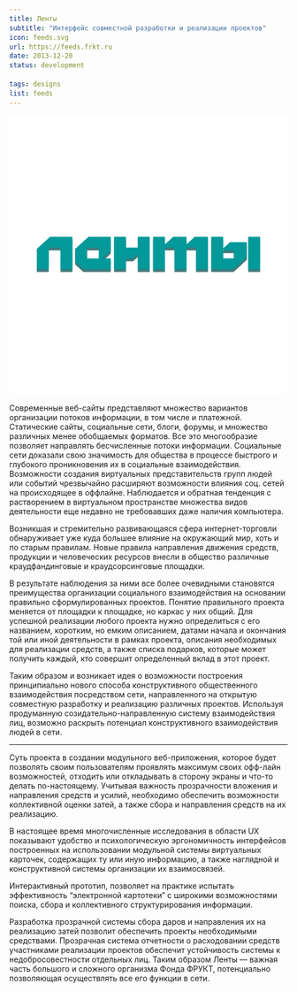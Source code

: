 ```yaml
---
title: Ленты
subtitle: "Интерфейс совместной разработки и реализации проектов"
icon: feeds.svg
url: https://feeds.frkt.ru
date: 2013-12-20
status: development

tags: designs
list: feeds
---
```


![](./feeds.svg)

Современные веб-сайты представляют множество вариантов организации потоков информации, в том числе и платежной. Статические сайты, социальные сети, блоги, форумы, и множество различных менее обобщаемых форматов. Все это многообразие позволяет направлять бесчисленные потоки информации. Социальные сети доказали свою значимость для общества в процессе быстрого и глубокого проникновения их в социальные взаимодействия. Возможности создания виртуальных представительств групп людей или событий чрезвычайно расширяют возможности влияния соц. сетей на происходящее в оффлайне. Наблюдается и обратная тенденция с растворением в виртуальном пространстве множества видов деятельности еще недавно не требовавших даже наличия компьютера.

Возникшая и стремительно развивающаяся сфера интернет-торговли обнаруживает уже куда большее влияние на окружающий мир, хоть и по старым правилам. Новые правила направления движения средств, продукции и человеческих ресурсов внесли в общество различные краудфандинговые и краудсорсинговые площадки.

В результате наблюдения за ними все более очевидными становятся преимущества организации социального взаимодействия на основании правильно сформулированных проектов. Понятие правильного проекта меняется от площадки к площадке, но каркас у них общий. Для успешной реализации любого проекта нужно определиться с его названием, коротким, но емким описанием, датами начала и окончания той или иной деятельности в рамках проекта, описания необходимых для реализации средств, а также списка подарков, которые может получить каждый, кто совершит определенный вклад в этот проект.

Таким образом и возникает идея о возможности построения принципиально нового способа конструктивного общественного взаимодействия посредством сети, направленного на открытую совместную разработку и реализацию различных проектов. Используя продуманную созидательно-направленную систему взаимодействия лиц, возможно раскрыть потенциал конструктивного взаимодействия людей в сети.

---

Суть проекта в создании модульного веб-приложения, которое будет позволять своим пользователям проявлять максимум своих офф-лайн возможностей, отходить или откладывать в сторону экраны и что-то делать по-настоящему. Учитывая важность прозрачности вложения и направления средств и усилий, необходимо обеспечить возможности коллективной оценки затей, а также сбора и направления средств на их реализацию.

В настоящее время многочисленные исследования в области UX показывают удобство и психологическую эргономичность интерфейсов построенных на использовании модульной системы виртуальных карточек, содержащих ту или иную информацию, а также наглядной и конструктивной системы организации их взаимосвязей.

Интерактивный прототип, позволяет на практике испытать эффективность “электронной картотеки” с широкими возможностями поиска, сбора и коллективного структурирования информации.

Разработка прозрачной системы сбора даров и направления их на реализацию затей позволит обеспечить проекты необходимыми средствами. Прозрачная система отчетности о расходовании средств участниками реализации проектов обеспечит устойчивость системы к недобросовестности отдельных лиц. Таким образом Ленты — важная часть большого и сложного организма Фонда ФРУКТ, потенциально позволяющая осуществлять все его функции в сети.
